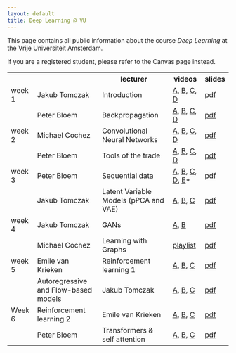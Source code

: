 ```yaml
---
layout: default
title: Deep Learning @ VU
---
```


This page contains all public information about the course _Deep Learning_ at the Vrije Universiteit Amsterdam. 

If you are a registered student, please refer to the Canvas page instead. 
 
<table>
  <tr>
   <th></th>
    <th></th>
    <th>lecturer</th>
    <th>videos</th>
    <th>slides</th>
  </tr>
  <tr>
    <td>week 1</td> 
    <td>Jakub Tomczak</td>
	<td>Introduction</td> 
    <td>
    <a class=" inline_disabled" href="https://www.youtube.com/watch?v=nZlHf4V_kic&amp;feature=youtu.be">A</a>, <a class=" inline_disabled" href="https://youtu.be/i7-nhWSFsZ8">B</a>, <a class=" inline_disabled" href="https://youtu.be/uk3TGBQqMtU">C</a>, <a class=" inline_disabled" href="https://youtu.be/I5lJ7Z-rL1A">D</a> 
    </td> 
    <td>
    <a href="/slides/dlvu.lecture01.pdf">pdf</a>
    </td>
  </tr>
  <tr>
    <td></td>
    <td>Peter Bloem</td>
	<td>Backpropagation</td> 
    <td>
    <a class=" inline_disabled" href="https://youtu.be/COhjLwjEpGM">A</a>, <a class=" inline_disabled" href="https://youtu.be/7mTcWrnexkk">B</a>, <a class=" inline_disabled" href="https://youtu.be/dxZ8a-oIu7U">C</a>, <a class=" inline_disabled" href="https://youtu.be/UpLtbV4L6PI">D</a>
    </td> 
    <td>    <a href="/slides/dlvu.lecture02.pdf">pdf</a></td>
  </tr>
  <tr>
    <td>week 2 </td> 
    <td>Michael Cochez</td>
	<td>Convolutional Neural Networks</td> 
    <td>
    <a class=" inline_disabled" href="https://youtu.be/rOuF5r5GduQ">A</a>, <a class=" inline_disabled" href="https://youtu.be/VQqayqUCTwM">B</a>, <a class=" inline_disabled" href="https://youtu.be/Q7KekwUricc">C</a>, <a class=" inline_disabled" href="https://youtu.be/2hS_54kgMHs">D</a>
    </td> 
    <td>    <a href="/slides/dlvu.lecture03.pdf">pdf</a></td>
  </tr>
  <tr>
    <td></td>    
	<td>Peter Bloem</td>
    <td>Tools of the trade</td> 
    <td>
    <a class=" inline_disabled" href="https://youtu.be/EE5jTGP7wrM">A</a>, <a class=" inline_disabled" href="https://youtu.be/ixI83iX7TV4">B</a>, <a class=" inline_disabled" href="https://youtu.be/uEvvs2YCxQk">C</a>, <a class=" inline_disabled" href="https://youtu.be/mX92C0s0q1Y">D</a>
    </td> 
    <td>    <a href="/slides/dlvu.lecture04.pdf">pdf</a></td>
  </tr>
  <tr>
    <td>week 3</td>
   	<td>Peter Bloem</td>
    <td>Sequential data</td>
    <td>
    <a class=" inline_disabled" href="https://youtu.be/rK20XfDN1N4">A</a>, <a class=" inline_disabled" href="https://youtu.be/2JGlmBhQedk">B</a>, <a class=" inline_disabled" href="https://youtu.be/fbTCvvICk8M">C</a>, <a class=" inline_disabled" href="https://www.youtube.com/watch?v=rT77lBfAZm4&amp;ab_channel=DLVU">D</a>, <a class=" inline_disabled" href="https://youtu.be/csAlW9HmwAQ">E</a>*
    </td> 
    <td>    <a href="/slides/dlvu.lecture05.pdf">pdf</a></td>
  </tr>
  <tr>
    <td></td> 
    <td>Jakub Tomczak</td>
    <td>Latent Variable Models (pPCA and VAE)</td> 
    <td>
    <a class=" inline_disabled" href="https://youtu.be/EfOZQvSCDsE">A</a>, <a class=" inline_disabled" href="https://youtu.be/BTUehwU_5Uo">B</a>, <a class=" inline_disabled" href="https://youtu.be/ywNkaCdr6nA">C</a>
    </td> 
    <td>    <a href="/slides/dlvu.lecture06.pdf">pdf</a></td>
  </tr>
  <tr>
    <td>week 4</td> 
    <td>Jakub Tomczak</td>
    <td>GANs</td> 
    <td>
    <a class=" inline_disabled" href="https://youtu.be/2nqtz3GzybQ">A</a>, <a class=" inline_disabled" href="https://youtu.be/Ydk-GqUMQQM">B</a>
    </td> 
    <td>    <a href="/slides/dlvu.lecture07.pdf">pdf</a></td>
  </tr>
  <tr>
    <td></td> 
    <td>Michael Cochez</td>
    <td>Learning with Graphs</td> 
    <td>
    <a href="https://www.youtube.com/playlist?list=PLIXJ-Sacf8u5IU-oyWn5bwF6c8XcR1TAR">playlist</a>
    </td> 
    <td>    <a href="/slides/dlvu.lecture08.pdf">pdf</a></td>
  </tr>
  <tr>
    <td>week 5</td> 
    <td>Emile van Krieken</td>
    <td>Reinforcement learning 1</td> 
    <td>
    <a class=" inline_disabled" href="https://www.youtube.com/watch?v=t1I4NQTRXA0">A</a>, <a class=" inline_disabled" href="https://www.youtube.com/watch?v=6KzJ1bpcNC4">B</a>, <a class=" inline_disabled" href="https://www.youtube.com/watch?v=PikByfX0p80">C</a>
    </td> 
    <td>    <a href="/slides/dlvu.lecture09.pdf">pdf</a></td>
  </tr>
  <tr>
    <td></td> <td>Autoregressive and Flow-based models</td> 
	<td>Jakub Tomczak</td>
    <td>
    <a class=" inline_disabled" href="https://youtu.be/_VPnu55UMCk">A</a>, <a class=" inline_disabled" href="https://youtu.be/d_h6kY0s9yI">B</a>, <a class=" inline_disabled" href="https://youtu.be/Rhx6W3dGvK8">C</a>
    </td> 
    <td>    <a href="/slides/dlvu.lecture10.pdf">pdf</a></td>
  </tr>
  <tr>
    <td>Week 6</td> <td>Reinforcement learning 2</td>
    <td>Emile van Krieken</td> 
    <td>
    <a class=" inline_disabled" href="https://www.youtube.com/watch?v=mCVkLU2x4xY">A</a>, <a class=" inline_disabled" href="https://www.youtube.com/watch?v=ItI_gMuT5hw">B</a>, <a class=" inline_disabled" href="https://www.youtube.com/watch?v=zNCq1r4qI4Q">C</a>
    </td> 
    <td>    <a href="/slides/dlvu.lecture11.pdf">pdf</a></td>
  </tr>
  <tr>
    <td></td>
    <td>Peter Bloem</td>
    <td>Transformers & self attention</td> 
    <td><a class=" inline_disabled" href="https://youtu.be/KmAISyVvE1Y">A</a>, <a class=" inline_disabled" href="https://youtu.be/oUhGZMCTHtI">B</a>, <a class=" inline_disabled" href="https://youtu.be/MN__lSncZBs">C</a></td> 
    <td><a href="/slides/dlvu.lecture12.pdf">pdf</a></td>
  </tr>  
 
</table>

